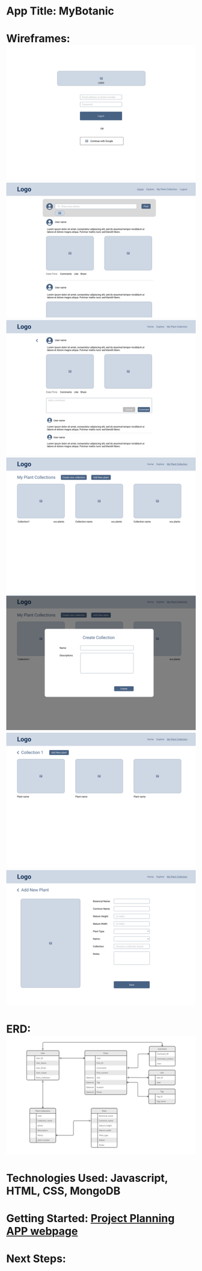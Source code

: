 # App Title: MyBotanic

# Wireframes: 	![Login page](/wireframes/Login%20page.png) ![Home page](/wireframes/Home%20page.png) ![Commenting page](/wireframes/Commenting%20page.png)![My collection page](/wireframes/My%20Collection%20Page.png) ![Create collection page](/wireframes/Create%20Collection%20Page.png) ![Collection1 page](/wireframes/Collection%201%20Page.png) ![New plant page](/wireframes/New%20Plant%20page.png)

# ERD:![Login page](/ERD/Entity%20Relationship%20Diagram.jpg)

# Technologies Used: Javascript, HTML, CSS, MongoDB

# Getting Started: [Project Planning](https://trello.com/b/1htQvFeY/gaproject2)  [APP webpage](https://mybontanic.onrender.com/home)

# Next Steps: 